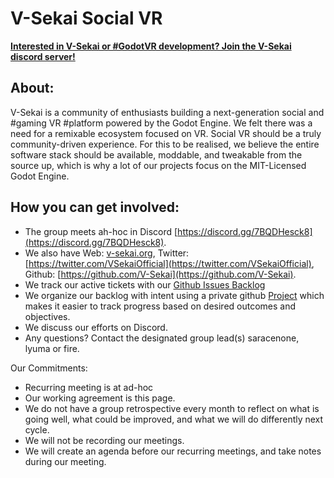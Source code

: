 # V-Sekai Social VR

**[Interested in V-Sekai or #GodotVR development? Join the V-Sekai discord server!](https://discord.gg/7BQDHesck8)**

## About:

V-Sekai is a community of enthusiasts building a next-generation social and #gaming VR #platform powered by the Godot Engine. We felt there was a need for a remixable ecosystem focused on VR. Social VR should be a truly community-driven experience. For this to be realised, we believe the entire software stack should be available, moddable, and tweakable from the source up, which is why a lot of our projects focus on the MIT-Licensed Godot Engine.

## How you can get involved:

- The group meets ah-hoc in Discord [https://discord.gg/7BQDHesck8](https://discord.gg/7BQDHesck8).
- We also have Web: [v-sekai.org](https://v-sekai.org), Twitter: [https://twitter.com/VSekaiOfficial](https://twitter.com/VSekaiOfficial), Github: [https://github.com/V-Sekai](https://github.com/V-Sekai).
- We track our active tickets with our [Github Issues Backlog](../../issues/)
- We organize our backlog with intent using a private github [Project](https://github.com/orgs/V-Sekai/projects/12) which makes it easier to track progress based on desired outcomes and objectives.
- We discuss our efforts on Discord.
- Any questions? Contact the designated group lead(s) saracenone, lyuma or fire.

Our Commitments: 

- Recurring meeting is at ad-hoc
- Our working agreement is this page.
- We do not have a group retrospective every month to reflect on what is going well, what could be improved, and what we will do differently next cycle. 
- We will not be recording our meetings.
- We will create an agenda before our recurring meetings, and take notes during our meeting. 
